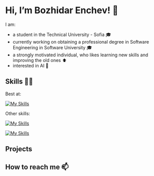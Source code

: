 # Hi, I’m Bozhidar Enchev! 👋
I am: <br>
 - a student in the Technical University - Sofia 🎓 <br>
 - currently working on obtaining a professional degree in Software Engineering in Software University 🎓 <br>
 - a strongly motivated individual, who likes learning new skills and improving the old ones ⬆ <br>
 - interested in AI 🧠

## Skills 👨‍💻
Best at: <p> [![My Skills](https://skillicons.dev/icons?i=cpp,c,py)](https://skillicons.dev) </p>
Other skills: <p> [![My Skills](https://skillicons.dev/icons?i=html,css,mysql)](https://skillicons.dev) </p>
[![My Skills](https://skillicons.dev/icons?i=vscode,visualstudio)](https://skillicons.dev)

## Projects


## How to reach me 📫

